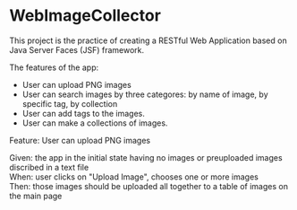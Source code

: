 # WebImageCollector

This project is the practice of creating a RESTful Web Application based on Java Server Faces (JSF) framework. 

The features of the app:
- User can upload PNG images
- User can search images by three categores: by name of image, by specific tag, by collection
- User can add tags to the images.
- User can make a collections of images.

Feature: User can upload PNG images   

Given: the app in the initial state having no images or preuploaded images discribed in a text file   
When: user clicks on "Upload Image", chooses one or more images   
Then: those images should be uploaded all together to a table of images on the main page   
